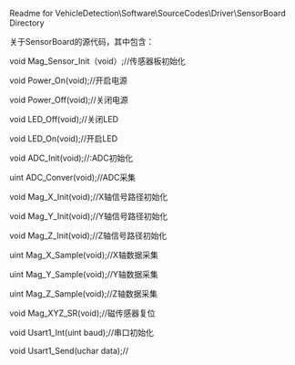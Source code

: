 Readme for VehicleDetection\Software\SourceCodes\Driver\SensorBoard Directory

关于SensorBoard的源代码，其中包含：

void Mag_Sensor_Init（void）;//传感器板初始化

void Power_On(void);//开启电源

void Power_Off(void);//关闭电源

void LED_Off(void);//关闭LED

void LED_On(void);//开启LED

void ADC_Init(void);//:ADC初始化 

uint ADC_Conver(void);//ADC采集

void Mag_X_Init(void);//X轴信号路径初始化

void Mag_Y_Init(void);//Y轴信号路径初始化

void Mag_Z_Init(void);//Z轴信号路径初始化

uint Mag_X_Sample(void);//X轴数据采集

uint Mag_Y_Sample(void);//Y轴数据采集

uint Mag_Z_Sample(void);//Z轴数据采集

void Mag_XYZ_SR(void);//磁传感器复位

void Usart1_Int(uint baud);//串口初始化

void Usart1_Send(uchar data);//
